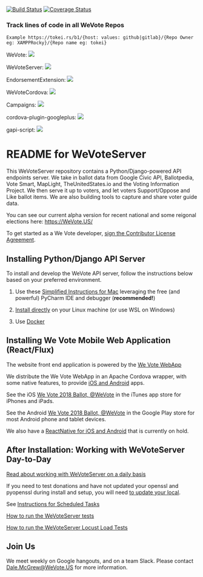 [![Build Status](https://travis-ci.org/wevote/WeVoteServer.svg?branch=master)](https://travis-ci.org/wevote/WeVoteServer) [![Coverage Status](https://coveralls.io/repos/wevote/WeVoteServer/badge.svg?branch=master&service=github)](https://coveralls.io/github/wevote/WeVoteServer?branch=master)

### Track lines of code in all WeVote Repos

`Example https://tokei.rs/b1/{host: values: github|gitlab}/{Repo Owner eg: XAMPPRocky}/{Repo name eg: tokei}`

WeVote: [![](https://tokei.rs/b1/github/wevote/WebApp)](https://github.com/wevote/WebApp) 

WeVoteServer: [![](https://tokei.rs/b1/github/wevote/WeVoteServer)](https://github.com/wevote/WeVoteServer) 

EndorsementExtension: [![](https://tokei.rs/b1/github/wevote/EndorsementExtension)](https://github.com/wevote/EndorsementExtension) 

WeVoteCordova: [![](https://tokei.rs/b1/github/wevote/WeVoteCordova)](https://github.com/wevote/WeVoteCordova) 

Campaigns: [![](https://tokei.rs/b1/github/wevote/Campaigns)](https://github.com/wevote/Campaigns) 

cordova-plugin-googleplus: [![](https://tokei.rs/b1/github/wevote/cordova-plugin-googleplus)](https://github.com/wevote/cordova-plugin-googleplus) 

gapi-script: [![](https://tokei.rs/b1/github/wevote/gapi-script)](https://github.com/wevote/gapi-script) 


# README for WeVoteServer

This WeVoteServer repository contains a Python/Django-powered API endpoints server. We take in ballot data from 
Google Civic API, Ballotpedia, Vote Smart, MapLight, TheUnitedStates.io and the Voting Information Project. We then serve
it up to voters, and let voters Support/Oppose and Like ballot items. We are also building tools to capture
and share voter guide data.

You can see our current alpha version for recent national and some reigonal elections here:  https://WeVote.US/

To get started as a We Vote developer, <a href="https://www.clahub.com/agreements/wevote/WeVoteServer">sign the Contributor License Agreement</a>.

## Installing Python/Django API Server

To install and develop the WeVote API server, follow the instructions below based on your preferred environment. 

1. Use these [Simplified Instructions for Mac](docs/README_MAC_SIMPLIFIED_INSTALL.md) leveraging the free (and powerful) PyCharm IDE and debugger (**recommended!**) 

2. [Install directly](docs/README_API_INSTALL.md) on your Linux machine (or use WSL on Windows)

3. Use [Docker](docs/README_API_INSTALL_DOCKER.md)

## Installing We Vote Mobile Web Application (React/Flux)

The website front end application is powered by the [We Vote WebApp](https://github.com/wevote/WebApp)

We distribute the We Vote WebApp in an Apache Cordova wrapper, with some native features, to provide [iOS and Android](https://github.com/wevote/WeVoteCordova) apps.

See the iOS [We Vote 2018 Ballot, @WeVote](https://itunes.apple.com/us/app/we-vote-2018-ballot-wevote/id1347335726?mt=8) in the iTunes app store for iPhones and iPads.

See the Android [We Vote 2018 Ballot, @WeVote](https://play.google.com/store/apps/details?id=org.wevote.cordova&hl=en_US) in the Google Play store for most Android phone and tablet devices.

We also have a [ReactNative for iOS and Android](https://github.com/wevote/WeVoteReactNative) that is currently on hold.


## After Installation: Working with WeVoteServer Day-to-Day

[Read about working with WeVoteServer on a daily basis](docs/README_WORKING_WITH_WE_VOTE_SERVER.md)

If you need to test donations and have not updated your openssl and pyopenssl during install and setup, you will need
[to update your local](docs/README_DONATION_SETUP.md).

See [Instructions for Scheduled Tasks](docs/README_SCHEDULED_TASKS.md)

[How to run the WeVoteServer tests](docs/README_DJANGO_TESTS.md)

[How to run the WeVoteServer Locust Load Tests](loadtest/README.md)

## Join Us

We meet weekly on Google hangouts, and on a team Slack. Please contact Dale.McGrew@WeVote.US for more information.


